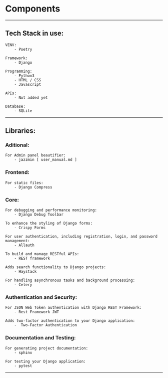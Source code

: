 # Components

--------------------------------------------------

## Tech Stack in use:
	VENV:
		- Poetry

	Framework:
		- Django
	
	Programming:
		- Python3
		- HTML / CSS
		- Javascript
	
	APIs:
		- Not added yet
	
	Database:
		- SQLite
		
--------------------------------------------------

## Libraries:

### Aditional:
	For Admin panel beautifier:
		- jazzmin [ user_manual.md ]

### Frontend:

	For static files:
		- Django Compress
		

### Core:

	For debugging and performance monitoring:
		- Django Debug Toolbar
		
	To enhance the styling of Django forms:
		- Crispy Forms
		
	For user authentication, including registration, login, and password management:
		- Allauth
	
	To build and manage RESTful APIs:		
		- REST framework
		
	Adds search functionality to Django projects:
		- Haystack
		
	For handling asynchronous tasks and background processing:
		- Celery

### Authentication and Security:

	For JSON Web Token authentication with Django REST Framework:
		- Rest Framework JWT
		
	Adds two-factor authentication to your Django application:
		-  Two-Factor Authentication
		

### Documentation and Testing:
	
	For generating project documentation:
		- sphinx
	
	For testing your Django application:
		- pytest


--------------------------------------------------


		
	
